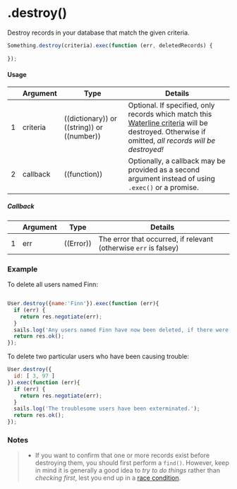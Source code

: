 # .destroy()

Destroy records in your database that match the given criteria.

```javascript
Something.destroy(criteria).exec(function (err, deletedRecords) {
  
});
```

#### Usage

|   |     Argument        | Type                                         | Details                            |
|---|---------------------|----------------------------------------------|------------------------------------|
| 1 |    criteria         | ((dictionary)) or ((string)) or ((number))   | Optional.  If specified, only records which match this [Waterline criteria](https://github.com/balderdashy/waterline-docs/blob/master/queries/query-language.md) will be destroyed.  Otherwise if omitted, _all records will be destroyed!_ |
| 2 |    callback         | ((function))          | Optionally, a callback may be provided as a second argument instead of using `.exec()` or a promise.        |

##### Callback

|   |     Argument        | Type                | Details |
|---|---------------------|---------------------|------------------------------------------------------------------------------|
| 1 |    err              | ((Error))           | The error that occurred, if relevant (otherwise `err` is falsey)             |



<!-- 
| 2 |    deletedRecords   | ((array))           | An array containing any records which were deleted.
-->


### Example

To delete all users named Finn:
```javascript

User.destroy({name:'Finn'}).exec(function (err){
  if (err) {
    return res.negotiate(err);
  }
  sails.log('Any users named Finn have now been deleted, if there were any.');
  return res.ok();
});
```

To delete two particular users who have been causing trouble:

```javascript
User.destroy({
  id: [ 3, 97 ]
}).exec(function (err){
  if (err) {
    return res.negotiate(err);
  }
  sails.log('The troublesome users have been exterminated.');
  return res.ok();
});
```


### Notes
> - If you want to confirm that one or more records exist before destroying them, you should first perform a `find()`.  However, keep in mind it is generally a good idea to _try to do things_ rather than _checking first_, lest you end up in a [race condition](http://people.cs.umass.edu/~emery/classes/cmpsci377/f07/scribe/scribe8-1.pdf).


<docmeta name="methodType" value="instance">
<docmeta name="importance" value="undefined">
<docmeta name="displayName" value=".destroy()">

